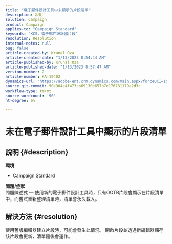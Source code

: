 ```yaml
---
title: "電子郵件設計工具中未顯示的片段清單"
description: 說明
solution: Campaign
product: Campaign
applies-to: "Campaign Standard"
keywords: "KCS，電子郵件設計器片段"
resolution: Resolution
internal-notes: null
bug: false
article-created-by: Krunal Oza
article-created-date: "1/13/2023 8:54:44 AM"
article-published-by: Krunal Oza
article-published-date: "1/13/2023 8:57:47 AM"
version-number: 2
article-number: KA-19402
dynamics-url: "https://adobe-ent.crm.dynamics.com/main.aspx?forceUCI=1&pagetype=entityrecord&etn=knowledgearticle&id=0ec239ec-1f93-ed11-aad1-6045bd006793"
source-git-commit: 90e904e4f473cb69130e657b7e176781179a2d3c
workflow-type: tm+mt
source-wordcount: '90'
ht-degree: 6%

---
```


# 未在電子郵件設計工具中顯示的片段清單

## 說明 {#description}

<b>環境</b>
- Campaign Standard



<b>問題/症狀</b><br>問題陳述式 — 使用新的電子郵件設計工具時，只有OOTB片段會顯示在片段清單中，而嘗試重新整理清單時，清單會永久載入。

## 解決方法 {#resolution}


使用舊版編輯器建立片段時，可能會發生此情況。 開啟片段並透過新編輯器儲存該片段會更新，清單隨後會運作。
